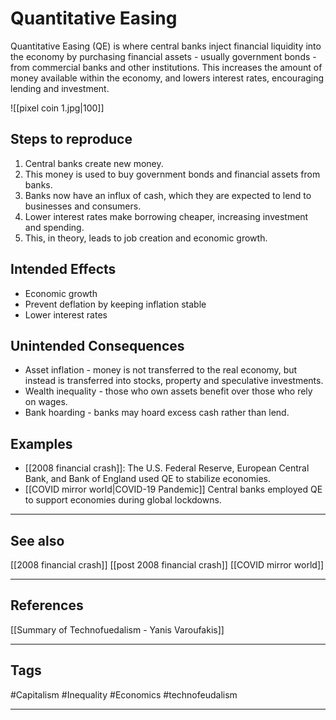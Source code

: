 # Quantitative Easing

Quantitative Easing (QE) is where central banks inject financial liquidity into the economy by purchasing financial assets - usually government bonds - from commercial banks and other institutions. This increases the amount of money available within the economy, and lowers interest rates, encouraging lending and investment.

![[pixel coin 1.jpg|100]]

## Steps to reproduce
1. Central banks create new money.
2. This money is used to buy government bonds and financial assets from banks.
3. Banks now have an influx of cash, which they are expected to lend to businesses and consumers.
4. Lower interest rates make borrowing cheaper, increasing investment and spending.
5. This, in theory, leads to job creation and economic growth.

## Intended Effects
- Economic growth
- Prevent deflation by keeping inflation stable
- Lower interest rates

## Unintended Consequences
- Asset inflation - money is not transferred to the real economy, but instead is transferred into stocks, property and speculative investments.
- Wealth inequality - those who own assets benefit over those who rely on wages.
- Bank hoarding - banks may hoard excess cash rather than lend.

## Examples
- [[2008 financial crash]]: The U.S. Federal Reserve, European Central Bank, and Bank of England used QE to stabilize economies.
- [[COVID mirror world|COVID-19 Pandemic]] Central banks employed QE to support economies during global lockdowns.

---
## See also

[[2008 financial crash]]
[[post 2008 financial crash]]
[[COVID mirror world]]

---
## References

[[Summary of Technofuedalism - Yanis Varoufakis]]

---
## Tags

#Capitalism #Inequality #Economics #technofeudalism 

---


